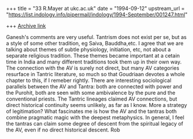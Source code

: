 +++
title = "33 R.Mayer at ukc.ac.uk"
date = "1994-09-12"
upstream_url = "https://list.indology.info/pipermail/indology/1994-September/001247.html"

+++
[Archive link](https://list.indology.info/pipermail/indology/1994-September/001247.html)

Ganesh's comments are very useful. Tantrism does not exist
per se, but as a style of some other tradition, eg Saiva,
Bauddha,etc. I agree that we are talking about themes of
subtle physiology, initiation, etc, not about a separate
religious tradition. These themes became important at a
cetain time in India and many different traditions
took them up in their own way. 
The connection with the AV is surely not direct, but
many AV categories resurface in Tantric literature, so
much so that Goudriaan devotes a whole chapter to this,
if I remeber rightly. There are interesting sociological
parallels between the AV and Tantra: both are connected
with power and the Purohit, both are seen with some 
ambivalence by the pure and the conventional priests.
The Tantric lineages claimed AV connections, but 
direct historical continuity seems unlikely, as
far as I know. More a strategy of legitimation?
What fascinates me is how the AV and the tantras
both combine pragmatic magic with the deepest
metaphysics. In general, I feel the tantras can
claim some degree of descent from the spiritual
legacy of the AV, even if no direct historical
descent.
Rob





